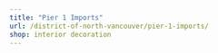 ```yaml
---
title: "Pier 1 Imports"
url: /district-of-north-vancouver/pier-1-imports/
shop: interior decoration
---
```

